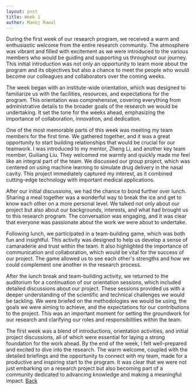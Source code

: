 ```yaml
---
layout: post
title: Week 1
author: Manoj Rawal
---
```


During the first week of our research program, we received a warm and enthusiastic welcome from the entire research community. The atmosphere was vibrant and filled with excitement as we were introduced to the various members who would be guiding and supporting us throughout our journey. This initial introduction was not only an opportunity to learn more about the program and its objectives but also a chance to meet the people who would become our colleagues and collaborators over the coming weeks.

The week began with an institute-wide orientation, which was designed to familiarize us with the facilities, resources, and expectations for the program. This orientation was comprehensive, covering everything from administrative details to the broader goals of the research we would be undertaking. It set the tone for the weeks ahead, emphasizing the importance of collaboration, innovation, and dedication.

One of the most memorable parts of this week was meeting my team members for the first time. We gathered together, and it was a great opportunity to start building relationships that would be crucial for our teamwork. I was introduced to my mentor, Zheng Li, and another key team member, Guiliang Liu. They welcomed me warmly and quickly made me feel like an integral part of the team. We discussed our group project, which was centered on using machine learning to simulate drug delivery in the nasal cavity. This project immediately captured my interest, as it combined cutting-edge technology with important medical applications.

After our initial discussions, we had the chance to bond further over lunch. Sharing a meal together was a wonderful way to break the ice and get to know each other on a more personal level. We talked not only about our project but also about our backgrounds, interests, and what had brought us to this research program. The conversation was engaging, and it was clear that everyone was passionate about the work we were about to undertake.

Following lunch, we participated in a team-building game, which was both fun and insightful. This activity was designed to help us develop a sense of camaraderie and trust within the team. It also highlighted the importance of communication and collaboration, which would be vital for the success of our project. The game allowed us to see each other's strengths and how we could complement one another in the research process.

After the lunch break and team-building activity, we returned to the auditorium for a continuation of our orientation sessions, which included detailed discussions about our project. These sessions provided us with a deeper understanding of the scientific and technical challenges we would be tackling. We were briefed on the methodologies we would be using, the goals we were aiming to achieve, and the expectations for our contributions to the project. This was an important moment for setting the groundwork for our research and clarifying our roles and responsibilities within the team.

The first week was a blend of introductions, orientation activities, and initial project discussions, all of which were essential for laying a strong foundation for the work ahead. By the end of the week, I felt well-prepared and excited to dive into the research. The warm welcome, coupled with the detailed briefings and the opportunity to connect with my team, made for a productive and inspiring start to the program. It was clear that we were not just embarking on a research project but also becoming part of a community dedicated to advancing knowledge and making a meaningful impact.
[Back](./)
